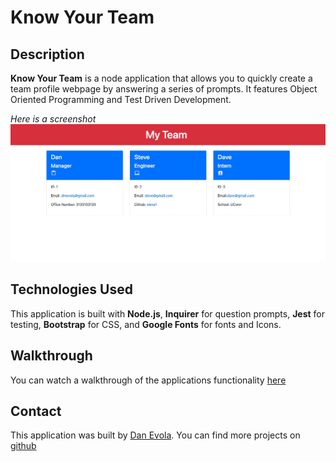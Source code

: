 # Know Your Team 

## Description
**Know Your Team** is a node application that allows you to quickly create a team profile webpage by answering a series of prompts. It features Object Oriented Programming and Test Driven Development.

*Here is a screenshot*
![screenshot of know your team](./assets/know-your-team.jpg)

## Technologies Used
This application is built with **Node.js**, **Inquirer** for question prompts, **Jest** for testing, **Bootstrap** for CSS, and **Google Fonts** for fonts and Icons. 

## Walkthrough
You can watch a walkthrough of the applications functionality [here](https://drive.google.com/file/d/1qhlmntYV-IO1TvML9UWEmD9jCegEVc76/view)

## Contact
This application was built by [Dan Evola](https://dmevola.github.io/portfolio/). You can find more projects on [github](https://github.com/dmevola/)